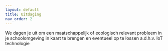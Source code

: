 ```yaml
---
layout: default
title: Uitdaging
nav_order: 2
---
```


We dagen je uit om een maatschappelijk of ecologisch relevant probleem in je schoolomgeving in kaart te brengen en eventueel op te lossen a.d.h.v. IoT technologie